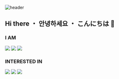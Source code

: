 <!--
**luvmini511/luvmini511** is a ✨ _special_ ✨ repository because its `README.md` (this file) appears on your GitHub profile.

Here are some ideas to get you started:

- 🔭 I’m currently working on ...
- 🌱 I’m currently learning ...
- 👯 I’m looking to collaborate on ...
- 🤔 I’m looking for help with ...
- 💬 Ask me about ...
- 📫 How to reach me: ...
- 😄 Pronouns: ...
- ⚡ Fun fact: ...
-->

![header](https://capsule-render.vercel.app/api?type=Cylinder&color=30336b&height=100&section=header&text=LEE%20Jeongmin&animation=blink&fontSize=40&fontColor=f9ca24)

## Hi there ・ 안녕하세요 ・ こんにちは 👋

<!--
**luvmini511/luvmini511** is a ✨ _special_ ✨ repository because its `README.md` (this file) appears on your GitHub profile.

Here are some ideas to get you started:

- 🔭 I’m currently working on ...
- 🌱 I’m currently learning ...
- 👯 I’m looking to collaborate on ...
- 🤔 I’m looking for help with ...
- 💬 Ask me about ...
- 📫 How to reach me: ...
- 😄 Pronouns: ...
- ⚡ Fun fact: ...
-->
### I AM
![](https://img.shields.io/badge/From%20Korea-30336b?style=for-the-badge)
![](https://img.shields.io/badge/Beginner%20FrontEnd-eb4d4b?style=for-the-badge)
![](https://img.shields.io/badge/Working%20in%20japan-6ab04c?style=for-the-badge)

### INTERESTED IN
![](https://img.shields.io/badge/React-22a6b3?style=for-the-badge&logo=React&logoColor=white)
![](https://img.shields.io/badge/Javascript-f9ca24?style=for-the-badge&logo=Javascript&logoColor=black)
![](https://img.shields.io/badge/Typescript-1e3799?style=for-the-badge&logo=Typescript&logoColor=white)

